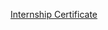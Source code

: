 [Internship Certificate](https://www.ybifoundation.org/certificate-validation?credentialId=LZ5CIV8TC8KAQ) 





